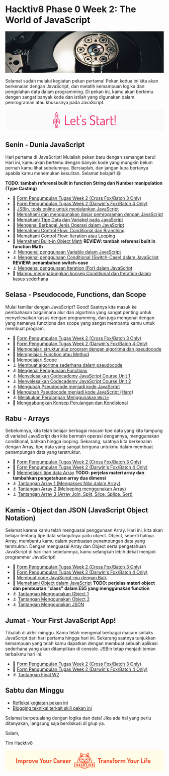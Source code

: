# Hacktiv8 Phase 0 Week 2: The World of JavaScript

![Header](assets/header-w2.jpg)

Selamat sudah melalui kegiatan pekan pertama! Pekan kedua ini kita akan berkenalan dengan JavaScript,
dan melatih kemampuan logika dan pengolahan data dalam programming. Di pekan ini, kamu akan bertemu dengan sangat banyak kode dan istilah yang digunakan dalam pemrograman atau khususnya pada JavaScript.

![Let's start!](assets/start.png)

## Senin - Dunia JavaScript
Hari pertama di JavaScript! Mulailah pekan baru dengan semangat baru! Hari ini, kamu akan bertemu dengan banyak kode yang mungkin belum pernah kamu lihat sebelumnya. Bersiaplah, dan jangan lupa bertanya apabila kamu menemukan kesulitan. Selamat belajar! :smile:

  **TODO: tambah referensi built in function String dan Number manipulation (Type Casting)**

- :pushpin: [Form Pengumpulan Tugas Week 2 (Cross Fox/Batch 3 Only)](https://airtable.com/shr1ecGcCiONWjWhH)
- :pushpin: [Form Pengumpulan Tugas Week 2 (Darwin's Fox/Batch 4 Only)](https://airtable.com/shrSDsCagyu8uvW3z)
- :wrench:
[JSBin, tools online untuk menjalankan JavaScript](http://jsbin.com/?js,console)
- :notebook_with_decorative_cover:
[Memahami dan menggunakan dasar pemrograman dengan JavaScript](https://github.com/hacktiv8/phase-0-activities/blob/master/modules/js-first-time.md)
- :notebook_with_decorative_cover:
[Memahami Tipe Data dan Variabel pada JavaScript](https://github.com/hacktiv8/phase-0-activities/blob/develop/modules/js-first-time.md#data-type)
- :notebook_with_decorative_cover:
[Mengenal Berbagai Jenis Operasi dalam JavaScript](https://github.com/hacktiv8/phase-0-activities/blob/develop/modules/js-first-time.md#operator)
- :notebook_with_decorative_cover:
[Memahami Control Flow: Conditional dan Branching](https://github.com/hacktiv8/phase-0-activities/blob/develop/modules/js-first-time.md#conditional)
- :notebook_with_decorative_cover:
[Memahami Control Flow: Iteration atau Looping ](https://github.com/hacktiv8/phase-0-activities/blob/develop/modules/js-first-time.md#loopiteration)
- :notebook_with_decorative_cover:
[Memahami Built-in Object Math](modules/math-object-js.md) **REVIEW: tambah referensi built in function Math**
- :anchor:
[Mengenal penggunaan Variable dalam JavaScript](https://github.com/hacktiv8/phase-0-activities/blob/master/modules/anchor-belajar-variabel.md)
- :anchor:
[Mengenal penggunaan Conditional (Switch-Case) dalam JavaScript](https://github.com/hacktiv8/phase-0-activities/blob/master/modules/anchor-switch-case.md) **REVIEW: penambahan switch-case**
- :anchor:
[Mengenal penggunaan Iteration (For) dalam JavaScript](https://github.com/hacktiv8/phase-0-activities/blob/master/modules/anchor-belajar-for.md)
- :rocket:
[Mampu menggabungkan konsep Conditional dan Iteration dalam kasus sederhana](https://github.com/hacktiv8/phase-0-activities/blob/master/modules/ganjil-genap-dll.md)

## Selasa - Pseudocode, Functions, dan Scope
Mulai familiar dengan JavaScript? Good! Saatnya kita masuk ke pembahasan bagaimana alur dan algortima yang sangat penting untuk menyelesaikan kasus dengan programming, dan juga mengenal dengan yang namanya functions dan scope yang sangat membantu kamu untuk membuat program.

- :pushpin: [Form Pengumpulan Tugas Week 2 (Cross Fox/Batch 3 Only)](https://airtable.com/shr1ecGcCiONWjWhH)
- :pushpin: [Form Pengumpulan Tugas Week 2 (Darwin's Fox/Batch 4 Only)](https://airtable.com/shrSDsCagyu8uvW3z)
- :notebook_with_decorative_cover:
[Mempelajari struktur alur program dengan algoritma dan pseudocode](https://github.com/hacktiv8/phase-0-activities/blob/master/modules/algorithm-pseudocode.md)
- :notebook_with_decorative_cover:
[Mempelajari Function atau Method](https://github.com/hacktiv8/phase-0-activities/blob/develop/modules/js-first-time.md#functionmethod)
- :notebook_with_decorative_cover:
[Mempelajari Scope](https://github.com/hacktiv8/phase-0-activities/blob/master/modules/js-scope.md)
- :anchor:
[Membuat algoritma sederhana dalam pseudocode](https://github.com/hacktiv8/phase-0-activities/blob/master/modules/anchor-case-to-pseudocode.md)
- :anchor:
[Mengenal Penggunaan Functions](https://github.com/hacktiv8/phase-0-activities/blob/master/modules/anchor-basic-function.md)
- :anchor:
[Menyelesaikan Codecademy JavaScript Course Unit 1](https://www.codecademy.com/learn/learn-javascript)
- :anchor:
[Menyelesaikan Codecademy JavaScript Course Unit 2](https://www.codecademy.com/learn/learn-javascript)
- :anchor: [Mengubah Pseudocode menjadi kode JavaScript](https://github.com/hacktiv8/phase-0-activities/blob/master/modules/anchor-pseudocode.md)
- :rocket: [Mengubah Pseudocode menjadi kode JavaScript (Hard)](https://github.com/hacktiv8/phase-0-activities/blob/master/modules/anchor-pseudocode2.md)
- :anchor: [Melakukan Perulangan Menggunakan `While`](modules/anchor-belajar-while.md)
- :rocket: [Menggabungkan Konsep Perulangan dan Kondisional](modules/rocket-loop-conditional.md)

## Rabu - Arrays
Sebelumnya, kita telah belajar berbagai macam tipe data yang kita tampung di variabel JavaScript dan kita bermain operasi dengannya, menggunakan conditional, bahkan hingga looping. Sekarang, saatnya kita berkenalan dengan Array, tipe data yang sangat berguna untukmu dalam membuat penampungan data yang terstruktur.

- :pushpin: [Form Pengumpulan Tugas Week 2 (Cross Fox/Batch 3 Only)](https://airtable.com/shr1ecGcCiONWjWhH)
- :pushpin: [Form Pengumpulan Tugas Week 2 (Darwin's Fox/Batch 4 Only)](https://airtable.com/shrSDsCagyu8uvW3z)
- :notebook_with_decorative_cover: [Mempelajari tipe data Array](https://github.com/hacktiv8/phase-0-activities/blob/master/modules/js-array.md) **TODO: perjelas materi array dan tambahkan pengetahuan array dua dimensi**
- :anchor: [Tantangan Array 1 (Mengakses Nilai dalam Array)](https://github.com/hacktiv8/phase-0-activities/blob/master/modules/anchor-akses-array.md)
- :anchor: [Tantangan Array 2 (Melooping menggunakan Array)](https://github.com/hacktiv8/phase-0-activities/blob/master/modules/anchor-loop-array.md)
- :anchor: [Tantangan Array 3 (Array Join, Split, Slice, Splice, Sort)](https://github.com/hacktiv8/phase-0-activities/blob/master/modules/anchor-mixed-array.md)

## Kamis - Object dan JSON (JavaScript Object Notation)
Selamat karena kamu telah menguasai penggunaan Array. Hari ini, kita akan belajar tentang tipe data selanjutnya yaitu object. Object, seperti halnya Array, membantu kamu dalam pembuatan penampungan data yang terstruktur. Dengan menguasai Array dan Object serta pengetahuan JavaScript di hari-hari sebelumnya, kamu selangkah lebih dekat menjadi programmer JavaScript!

- :pushpin: [Form Pengumpulan Tugas Week 2 (Cross Fox/Batch 3 Only)](https://airtable.com/shr1ecGcCiONWjWhH)
- :pushpin: [Form Pengumpulan Tugas Week 2 (Darwin's Fox/Batch 4 Only)](https://airtable.com/shrSDsCagyu8uvW3z)
- :notebook_with_decorative_cover: [Membuat code JavaScript-mu dengan Baik ](https://github.com/hacktiv8/phase-0-activities/blob/master/modules/js-code-style.md)
- :notebook_with_decorative_cover: [Memahami Object dalam JavaScript](https://github.com/hacktiv8/phase-0-activities/blob/master/modules/js-object-json.md) **TODO: perjelas materi object dan pembuatan "class" dalam ES5 yang menggunakan function**
- :anchor: [Tantangan Menggunakan Object 1](https://github.com/hacktiv8/phase-0-activities/blob/master/modules/anchor-object-1.md)
- :anchor: [Tantangan Menggunakan Object 2](https://github.com/hacktiv8/phase-0-activities/blob/master/modules/anchor-object-2.md)
- :anchor: [Tantangan Menggunakan JSON](https://github.com/hacktiv8/phase-0-activities/blob/master/modules/anchor-json.md)

## Jumat - Your First JavaScript App!
Tibalah di akhir minggu. Kamu telah mengenal berbagai macam sintaks JavaScript dari hari pertama hingga hari ini. Sekarang saatnya tunjukkan kemampuan yang telah kamu dapatkan dengan membuat sebuah aplikasi sederhana yang akan ditampilkan di console. JSBin tetap menjadi teman terbaikmu hari ini.

- :pushpin: [Form Pengumpulan Tugas Week 2 (Cross Fox/Batch 3 Only)](https://airtable.com/shr1ecGcCiONWjWhH)
- :pushpin: [Form Pengumpulan Tugas Week 2 (Darwin's Fox/Batch 4 Only)](https://airtable.com/shrSDsCagyu8uvW3z)
- :anchor: [Tantangan Final W2](https://github.com/hacktiv8/phase-0-activities/blob/master/modules/js-application.md)

## Sabtu dan Minggu

-  [Refleksi kegiatan pekan ini](https://github.com/hacktiv8/phase-0-activities/blob/master/modules/reflection.md)
-  [Blogging teknikal terkait skill pekan ini](https://github.com/hacktiv8/phase-0-activities/blob/master/modules/blog.md)

Selamat berpetualang dengan logika dan data! Jika ada hal yang perlu ditanyakan, langsung saja berdiskusi di grup ya.

Salam,

Tim Hacktiv8

![Hacktiv8 Banner](assets/banner.png)
